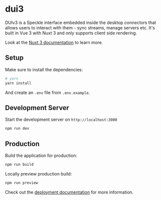 # dui3

DUIv3 is a Speckle interface embedded inside the desktop connectors that allows users to interact with them - sync streams, manage servers etc. It's built in Vue 3 with Nuxt 3 and only supports client side rendering.

Look at the [Nuxt 3 documentation](https://nuxt.com/docs/getting-started/introduction) to learn more.

## Setup

Make sure to install the dependencies:

```bash
# yarn
yarn install
```

And create an `.env` file from `.env.example`.

## Development Server

Start the development server on `http://localhost:3000`

```bash
npm run dev
```

## Production

Build the application for production:

```bash
npm run build
```

Locally preview production build:

```bash
npm run preview
```

Check out the [deployment documentation](https://nuxt.com/docs/getting-started/deployment) for more information.
